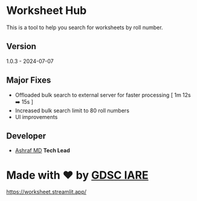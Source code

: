 # Worksheet Hub

This is a tool to help you search for worksheets by roll number.

## Version

1.0.3 - 2024-07-07

## Major Fixes

- Offloaded bulk search to external server for faster processing [ 1m 12s ➡️ 15s ]
- Increased bulk search limit to 80 roll numbers
- UI improvements

## Developer

- [Ashraf MD](https://www.linkedin.com/in/ashraf-mohammed-75932823a/) **Tech Lead**

# Made with ❤️ by [GDSC IARE](https://gdsc.community.dev/institute-of-aeronautical-engineering-hyderabad-india/)

https://worksheet.streamlit.app/
